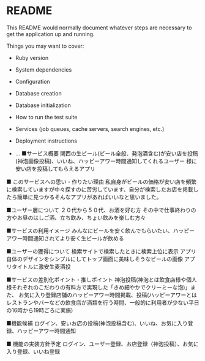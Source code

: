 # README

This README would normally document whatever steps are necessary to get the
application up and running.

Things you may want to cover:

* Ruby version

* System dependencies

* Configuration

* Database creation

* Database initialization

* How to run the test suite

* Services (job queues, cache servers, search engines, etc.)

* Deployment instructions

* ...
■サービス概要
関西の生ビール(ビール全般、発泡酒含む)が安い店を投稿(神泡画像投稿)、いいね、ハッピーアワー時間通知してくれるユーザー
様に安い店を投稿してもらえるアプリ

■ このサービスへの思い・作りたい理由
私自身がビールの価格が安い店を頻繁に検索していますが中々探すのに苦労しています、自分が検索したお店を掲載したら簡単に見つかるそんなアプリがあればいいなと思いました。

■ユーザー層について
２０代から５０代、お酒を好む方
その中で仕事終わりの方やお昼のはしご酒、立ち飲み、ちょい飲みを楽しむ方々

■サービスの利用イメージ
みんなにビールを安く飲んでもらいたい、ハッピーアワー時間通知されてより安く生ビールが飲める

■ユーザーの獲得について
検索サイトで検索したときに検索上位に表示
アプリ自体のデザインをシンプルにしてトップ画面に美味しそうなビールの画像
アプリタイトルに激安生麦酒投

■サービスの差別化ポイント・推しポイント
神泡投稿(神泡とは飲食店様や個人様それぞれのこだわりの有料方で実現した「きめ細やかでクリーミーな泡)」また、
お気に入り登録店舗のハッピーアワー時間掲載、投稿(ハッピーアワーとはレストランやバーなどの飲食店が酒類を行う時間、一般的に利用者が少ない平日の16時から19時ごろに実施)

■機能候補
ログイン、安いお店の投稿(神泡投稿含む)、いいね、お気に入り登録、ハッピーアワー時間通知

■ 機能の実装方針予定
ログイン、ユーザー登録、お店登録（神泡投稿）、お気に入り登録、いいね登録